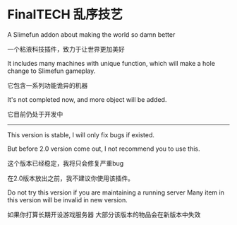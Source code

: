 # FinalTECH 乱序技艺
A Slimefun addon about making the world so damn better

一个粘液科技插件，致力于让世界更加美好

It includes many machines with unique function, which will make a hole change to Slimefun gameplay.

它包含一系列功能诡异的机器

It's not completed now, and more object will be added.

它目前仍处于开发中

---------------------------------

This version is stable, I will only fix bugs if existed.

But before 2.0 version come out,
I not recommend you to use this.

这个版本已经稳定，我将只会修复严重bug

在2.0版本放出之前，我不建议你使用该插件。

Do not try this version if you are maintaining a running server
Many item in this version will be invalid in new version.

如果你打算长期开设游戏服务器
大部分该版本的物品会在新版本中失效
